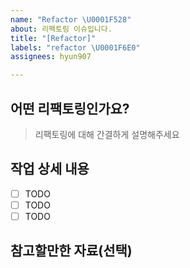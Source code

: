 ```yaml
---
name: "Refactor \U0001F528"
about: 리팩토링 이슈입니다.
title: "[Refactor]"
labels: "refactor \U0001F6E0️"
assignees: hyun907

---
```


## 어떤 리팩토링인가요?

> 리팩토링에 대해 간결하게 설명해주세요

## 작업 상세 내용

- [ ] TODO
- [ ] TODO
- [ ] TODO

## 참고할만한 자료(선택)
